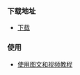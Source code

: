 ### 下载地址

- [下载](https://www.xp.cn/download.html)

### 使用

- [使用图文和视频教程](http://phpstudy.php.cn/wenda/401.html)
